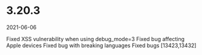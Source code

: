 # 3.20.3

2021-06-06

Fixed XSS vulnerability when using debug_mode=3
Fixed bug affecting Apple devices
Fixed bug with breaking languages
Fixed bugs [13423,13432]
